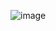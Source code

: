 ![image](https://user-images.githubusercontent.com/55230372/136929240-7e5eb634-5ce4-4db5-8db5-12898c0035ba.png)
